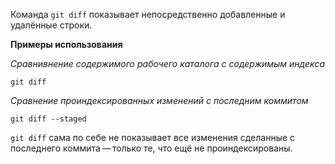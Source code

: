 Команда `git diff` показывает непосредственно добавленные и удалённые строки.

**Примеры использования**

*Сравнивнение содержимого рабочего каталога с содержимым индекса*

`git diff`

*Сравнение проиндексированных изменений с последним коммитом*

`git diff --staged`

`git diff` сама по себе не показывает все изменения сделанные с последнего коммита — только те, что ещё не проиндексированы.